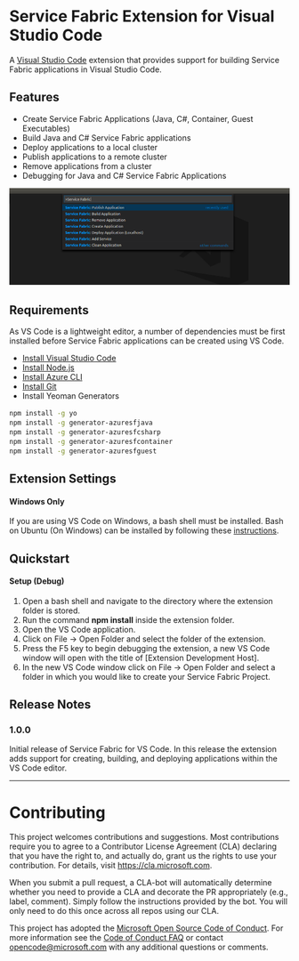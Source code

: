 # Service Fabric Extension for Visual Studio Code

A [Visual Studio Code](https://code.visualstudio.com/) extension that provides support for building Service Fabric applications in Visual Studio Code.

## Features

* Create Service Fabric Applications (Java, C#, Container, Guest Executables)
* Build Java and C# Service Fabric applications
* Deploy applications to a local cluster
* Publish applications to a remote cluster
* Remove applications from a cluster
* Debugging for Java and C# Service Fabric Applications

![Service Fabric Commands in Visual Studio Code](./media/sf-commands.png)

## Requirements

As VS Code is a lightweight editor, a number of dependencies must be first installed before Service Fabric applications can be created using VS Code.

* [Install Visual Studio Code](https://code.visualstudio.com/)
* [Install Node.js](https://nodejs.org/en/)
* [Install Azure CLI](https://docs.microsoft.com/en-us/cli/azure/install-azure-cli?view=azure-cli-latest)
* [Install Git](https://git-scm.com/)
* Install Yeoman Generators
```sh
npm install -g yo
npm install -g generator-azuresfjava
npm install -g generator-azuresfcsharp
npm install -g generator-azuresfcontainer
npm install -g generator-azuresfguest
```

## Extension Settings

#### Windows Only

If you are using VS Code on Windows, a bash shell must be installed. Bash on Ubuntu (On Windows) can be installed by following these [instructions](https://msdn.microsoft.com/en-us/commandline/wsl/install_guide).

## Quickstart

#### Setup (Debug)

1. Open a bash shell and navigate to the directory where the extension folder is stored.
2. Run the command **npm install** inside the extension folder.
3. Open the VS Code application.
5. Click on File -> Open Folder and select the folder of the extension.
6. Press the F5 key to begin debugging the extension, a new VS Code window will open with the title of [Extension Development Host].
7. In the new VS Code window click on File -> Open Folder and select a folder in which you would like to create your Service Fabric Project.

## Release Notes

### 1.0.0

Initial release of Service Fabric for VS Code. In this release the extension adds support for 
creating, building, and deploying applications within the VS Code editor.

-----------------------------------------------------------------------------------------------------------
# Contributing

This project welcomes contributions and suggestions.  Most contributions require you to agree to a
Contributor License Agreement (CLA) declaring that you have the right to, and actually do, grant us
the rights to use your contribution. For details, visit https://cla.microsoft.com.

When you submit a pull request, a CLA-bot will automatically determine whether you need to provide
a CLA and decorate the PR appropriately (e.g., label, comment). Simply follow the instructions
provided by the bot. You will only need to do this once across all repos using our CLA.

This project has adopted the [Microsoft Open Source Code of Conduct](https://opensource.microsoft.com/codeofconduct/).
For more information see the [Code of Conduct FAQ](https://opensource.microsoft.com/codeofconduct/faq/) or
contact [opencode@microsoft.com](mailto:opencode@microsoft.com) with any additional questions or comments.

